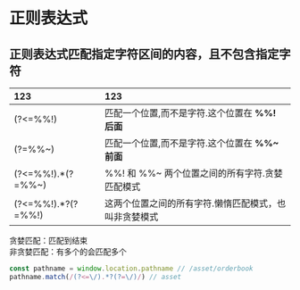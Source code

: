 # 正则表达式

## 正则表达式匹配指定字符区间的内容，且不包含指定字符

|123|123|
|:---|:---|
|(?<=%%!)|匹配一个位置,而不是字符.这个位置在 **%%! 后面**|
|(?=%%~)|匹配一个位置,而不是字符.这个位置在 **%%~ 前面**|
|(?<=%%!).*(?=%%~)|%%! 和 %%~ 两个位置之间的所有字符.贪婪匹配模式|
|(?<=%%!).*?(?=%%!)|这两个位置之间的所有字符.懒惰匹配模式，也叫非贪婪模式|


贪婪匹配：匹配到结束<br/>
非贪婪匹配：有多个的会匹配多个

```javascript
const pathname = window.location.pathname // /asset/orderbook
pathname.match(/(?<=\/).*?(?=\/)/) // asset
```
